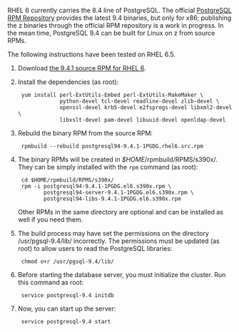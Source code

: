 RHEL 6 currently carries the 8.4 line of PostgreSQL. The official [PostgreSQL RPM Repository](http://yum.postgresql.org/) provides the latest 9.4 binaries, but only for x86; publishing the z binaries through the official RPM repository is a work in progress. In the mean time, PostgreSQL 9.4 can be built for Linux on z from source RPMs.

The following instructions have been tested on RHEL 6.5.

1. Download [the 9.4.1 source RPM for RHEL 6](http://yum.postgresql.org/srpms/9.4/redhat/rhel-6-x86_64/postgresql94-9.4.1-1PGDG.rhel6.src.rpm).

2. Install the dependencies (as root):

        yum install perl-ExtUtils-Embed perl-ExtUtils-MakeMaker \
                    python-devel tcl-devel readline-devel zlib-devel \
                    openssl-devel krb5-devel e2fsprogs-devel libxml2-devel \
                    libxslt-devel pam-devel libuuid-devel openldap-devel

3. Rebuild the binary RPM from the source RPM:

        rpmbuild --rebuild postgresql94-9.4.1-1PGDG.rhel6.src.rpm

4. The binary RPMs will be created in _$HOME_/rpmbuild/RPMS/s390x/. They can be simply installed with the `rpm` command (as root):

        cd $HOME/rpmbuild/RPMS/s390x/
        rpm -i postgresql94-9.4.1-1PGDG.el6.s390x.rpm \
               postgresql94-server-9.4.1-1PGDG.el6.s390x.rpm \
               postgresql94-libs-9.4.1-1PGDG.el6.s390x.rpm

   Other RPMs in the same directory are optional and can be installed as well if you need them.

5. The build process may have set the permissions on the directory /usr/pgsql-9.4/lib/ incorrectly. The permissions must be updated (as root) to allow users to read the PostgreSQL libraries:

        chmod o+r /usr/pgsql-9.4/lib/

6. Before starting the database server, you must initialize the cluster. Run this command as root:

        service postgresql-9.4 initdb

7. Now, you can start up the server:

        service postgresql-9.4 start